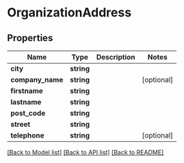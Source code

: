 # OrganizationAddress

## Properties
Name | Type | Description | Notes
------------ | ------------- | ------------- | -------------
**city** | **string** |  | 
**company_name** | **string** |  | [optional] 
**firstname** | **string** |  | 
**lastname** | **string** |  | 
**post_code** | **string** |  | 
**street** | **string** |  | 
**telephone** | **string** |  | [optional] 

[[Back to Model list]](../README.md#documentation-for-models) [[Back to API list]](../README.md#documentation-for-api-endpoints) [[Back to README]](../README.md)


